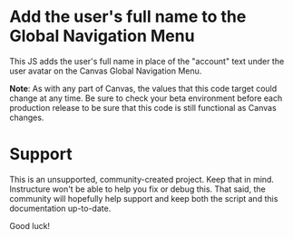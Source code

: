 # Add the user's full name to the Global Navigation Menu

This JS adds the user's full name in place of the "account" text under the user avatar on the Canvas Global Navigation Menu.

**Note**: As with any part of Canvas, the values that this code target could change at any time. Be sure to check your beta environment before each production release to be sure that this code is still functional as Canvas changes.

Support
======

This is an unsupported, community-created project. Keep that in mind.
Instructure won't be able to help you fix or debug this. That said, the
community will hopefully help support and keep both the script and this
documentation up-to-date.

Good luck!
